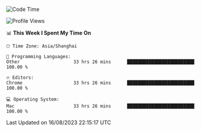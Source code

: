 <!--START_SECTION:waka-->
![Code Time](http://img.shields.io/badge/Code%20Time-1%2C084%20hrs%2038%20mins-blue)

![Profile Views](http://img.shields.io/badge/Profile%20Views-0-blue)

📊 **This Week I Spent My Time On** 

```text
🕑︎ Time Zone: Asia/Shanghai

💬 Programming Languages: 
Other                    33 hrs 26 mins      █████████████████████████   100.00 % 

🔥 Editors: 
Chrome                   33 hrs 26 mins      █████████████████████████   100.00 % 

💻 Operating System: 
Mac                      33 hrs 26 mins      █████████████████████████   100.00 % 
```


 Last Updated on 16/08/2023 22:15:17 UTC
<!--END_SECTION:waka-->
